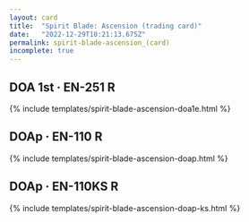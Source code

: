 ```yaml
---
layout: card
title:  "Spirit Blade: Ascension (trading card)"
date:   "2022-12-29T10:21:13.675Z"
permalink: spirit-blade-ascension_(card)
incomplete: true
---
```


## DOA 1st &middot; EN-251 R

{% include templates/spirit-blade-ascension-doa1e.html %}


## DOAp &middot; EN-110 R

{% include templates/spirit-blade-ascension-doap.html %}


## DOAp &middot; EN-110KS R

{% include templates/spirit-blade-ascension-doap-ks.html %}
